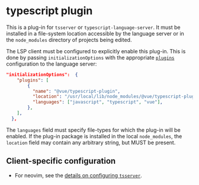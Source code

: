 # typescript plugin

This is a plug-in for `tsserver` or `typescript-language-server`. It must be
installed in a file-system location accessible by the language server or in the
`node_modules` directory of projects being edited.

The LSP client must be configured to explicitly enable this plug-in. This is
done by passing `initializationOptions` with the appropriate [`plugins`]
configuration to the language server:

[`plugins`]: https://github.com/typescript-language-server/typescript-language-server/blob/b224b878652438bcdd639137a6b1d1a6630129e4/docs/configuration.md?plain=1#L27-L31

```json
"initializationOptions":  {
    "plugins": [
        {
          "name": "@vue/typescript-plugin",
          "location": "/usr/local/lib/node_modules/@vue/typescript-plugin",
          "languages": ["javascript", "typescript", "vue"],
        },
    ],
  },
```

The `languages` field must specify file-types for which the plug-in will be
enabled. If the plug-in package is installed in the local `node_modules`, the
`location` field may contain any arbitrary string, but MUST be present.

## Client-specific configuration

- For neovim, see the [details on configuring `tsserver`][nvim].

[nvim]: https://github.com/neovim/nvim-lspconfig/blob/master/doc/server_configurations.md#vue-support
